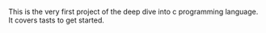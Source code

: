 This is the very first project of the deep dive into c programming language. It covers tasts to get started.
